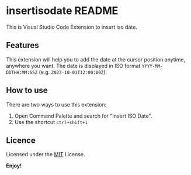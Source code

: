 # insertisodate README

This is Visual Studio Code Extension to insert iso date.

## Features

This extension will help you to add the date at the cursor position anytime, anywhere you want. The date is displayed in ISO format `YYYY-MM-DDTHH:MM:SSZ` (e.g. `2023-10-01T12:00:00Z`).

## How to use

There are two ways to use this extension:

1. Open Command Palette and search for "Insert ISO Date".
2. Use the shortcut `ctrl+shift+i`

## Licence 
Licensed under the [MIT](https://github.com/sretalk/insertisodate/blob/master/LICENSE) License.

**Enjoy!**
